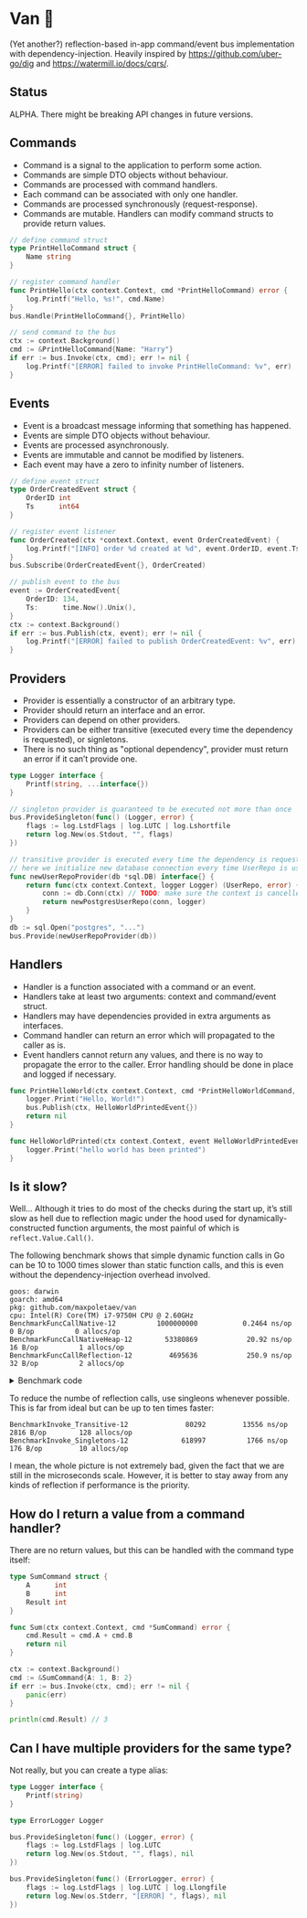 # Van 🚐

(Yet another?) reflection-based in-app command/event bus implementation with dependency-injection. Heavily inspired by https://github.com/uber-go/dig and https://watermill.io/docs/cqrs/.

## Status

ALPHA. There might be breaking API changes in future versions.

## Commands

 * Command is a signal to the application to perform some action.
 * Commands are simple DTO objects without behaviour.
 * Commands are processed with command handlers.
 * Each command can be associated with only one handler.
 * Commands are processed synchronously (request-response).
 * Commands are mutable. Handlers can modify command structs to provide return values.

```go
// define command struct
type PrintHelloCommand struct {
	Name string
}

// register command handler
func PrintHello(ctx context.Context, cmd *PrintHelloCommand) error {
	log.Printf("Hello, %s!", cmd.Name)
}
bus.Handle(PrintHelloCommand{}, PrintHello)

// send command to the bus
ctx := context.Background()
cmd := &PrintHelloCommand{Name: "Harry"}
if err := bus.Invoke(ctx, cmd); err != nil {
	log.Printf("[ERROR] failed to invoke PrintHelloCommand: %v", err)
}
```

## Events

 * Event is a broadcast message informing that something has happened.
 * Events are simple DTO objects without behaviour.
 * Events are processed asynchronously.
 * Events are immutable and cannot be modified by listeners.
 * Each event may have a zero to infinity number of listeners.

```go
// define event struct
type OrderCreatedEvent struct {
	OrderID	int
	Ts      int64
}

// register event listener
func OrderCreated(ctx *context.Context, event OrderCreatedEvent) {
	log.Printf("[INFO] order %d created at %d", event.OrderID, event.Ts)
}
bus.Subscribe(OrderCreatedEvent{}, OrderCreated)

// publish event to the bus
event := OrderCreatedEvent{
	OrderID: 134,
	Ts:      time.Now().Unix(),
}
ctx := context.Background()
if err := bus.Publish(ctx, event); err != nil {
	log.Printf("[ERROR] failed to publish OrderCreatedEvent: %v", err)
}
```

## Providers

 * Provider is essentially a constructor of an arbitrary type.
 * Provider should return an interface and an error.
 * Providers can depend on other providers.
 * Providers can be either transitive (executed every time the dependency is requested), or signletons.
 * There is no such thing as "optional dependency", provider must return an error if it can’t provide one.

```go
type Logger interface {
	Printf(string, ...interface{})
}

// singleton provider is guaranteed to be executed not more than once
bus.ProvideSingleton(func() (Logger, error) {
	flags := log.LstdFlags | log.LUTC | log.Lshortfile
	return log.New(os.Stdout, "", flags)
})

// transitive provider is executed every time the dependency is requested
// here we initialize new database connection every time UserRepo is used as a dependency
func newUserRepoProvider(db *sql.DB) interface{} {
	return func(ctx context.Context, logger Logger) (UserRepo, error) {
		conn := db.Conn(ctx) // TODO: make sure the context is cancelled at the end of the request lifespan
		return newPostgresUserRepo(conn, logger)
	}
}
db := sql.Open("postgres", "...")
bus.Provide(newUserRepoProvider(db))
```

## Handlers

 * Handler is a function associated with a command or an event.
 * Handlers take at least two arguments: context and command/event struct.
 * Handlers may have dependencies provided in extra arguments as interfaces.
 * Command handler can return an error which will propagated to the caller as is.
 * Event handlers cannot return any values, and there is no way to propagate the
   error to the caller. Error handling should be done in place and logged if necessary.

```go
func PrintHelloWorld(ctx context.Context, cmd *PrintHelloWorldCommand, logger Logger, bus van.Van) error {
	logger.Print("Hello, World!")
	bus.Publish(ctx, HelloWorldPrintedEvent{})
	return nil
}

func HelloWorldPrinted(ctx context.Context, event HelloWorldPrintedEvent, logger Logger) {
	logger.Print("hello world has been printed")
}
```

## Is it slow?

Well... Although it tries to do most of the checks during the start up, it’s still slow as hell due to reflection magic under the hood used for dynamically-constructed function arguments, the most painful of which is `reflect.Value.Call()`.

The following benchmark shows that simple dynamic function calls in Go can be 10 to 1000 times slower than static function calls, and this is even without the dependency-injection overhead involved.

```
goos: darwin
goarch: amd64
pkg: github.com/maxpoletaev/van
cpu: Intel(R) Core(TM) i7-9750H CPU @ 2.60GHz
BenchmarkFuncCallNative-12        	1000000000	         0.2464 ns/op	       0 B/op	       0 allocs/op
BenchmarkFuncCallNativeHeap-12    	  53380869	          20.92 ns/op	      16 B/op	       1 allocs/op
BenchmarkFuncCallReflection-12    	   4695636	          250.9 ns/op	      32 B/op	       2 allocs/op
```

<details>
<summary>Benchmark code</summary>

```go
func div(a, b float64) float64 {
	return a / b
}

func BenchmarkFuncCallNative(b *testing.B) {
	for i := 0; i < b.N; i++ {
		div(float64(987654.321), float64(123456.789))
	}
}

func BenchmarkFuncCallNativeHeap(b *testing.B) {
	for i := 0; i < b.N; i++ {
		// make a heap allocation in each iteration to simulate
		// the behaviour similar to the reflection call
		args := make([]float64, 0)
		args = append(args, float64(987654.321), float64(123456.789))
		div(args[0], args[1])
	}
}

func BenchmarkFuncCallReflection(b *testing.B) {
	args := []reflect.Value{
		reflect.ValueOf(float64(987654.321)),
		reflect.ValueOf(float64(123456.789)),
	}
	divfn := reflect.ValueOf(div)

	b.ResetTimer()
	for i := 0; i < b.N; i++ {
		divfn.Call(args)
	}
}
```
</details>

To reduce the numbe of reflection calls, use singleons whenever possible. This is far from ideal but can be up to ten times faster:

```
BenchmarkInvoke_Transitive-12        	   80292	     13556 ns/op	    2816 B/op	     128 allocs/op
BenchmarkInvoke_Singletons-12        	  618997	      1766 ns/op	     176 B/op	      10 allocs/op
```

I mean, the whole picture is not extremely bad, given the fact that we are still in the microseconds scale. However, it is better to stay away from any kinds of reflection if performance is the priority.

## How do I return a value from a command handler?

There are no return values, but this can be handled with the command type itself:

```go
type SumCommand struct {
	A      int
	B      int
	Result int
}

func Sum(ctx context.Context, cmd *SumCommand) error {
	cmd.Result = cmd.A + cmd.B
	return nil
}

ctx := context.Background()
cmd := &SumCommand{A: 1, B: 2}
if err := bus.Invoke(ctx, cmd); err != nil {
	panic(err)
}

println(cmd.Result) // 3
```

## Can I have multiple providers for the same type?

Not really, but you can create a type alias:

```go
type Logger interface {
    Printf(string)
}

type ErrorLogger Logger

bus.ProvideSingleton(func() (Logger, error) {
	flags := log.LstdFlags | log.LUTC
	return log.New(os.Stdout, "", flags), nil
})

bus.ProvideSingleton(func() (ErrorLogger, error) {
	flags := log.LstdFlags | log.LUTC | log.Llongfile
	return log.New(os.Stderr, "[ERROR] ", flags), nil
})
```
